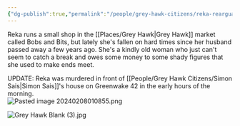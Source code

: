 ```yaml
---
{"dg-publish":true,"permalink":"/people/grey-hawk-citizens/reka-rearguard/"}
---
```


Reka runs a small shop in the [[Places/Grey Hawk\|Grey Hawk]] market called Bobs and Bits, but lately she's fallen on hard times since her husband passed away a few years ago. She's a kindly old woman who just can't seem to catch a break and owes some money to some shady figures that she used to make ends meet.

UPDATE: Reka was murdered in front of [[People/Grey Hawk Citizens/Simon Sais\|Simon Sais]]'s house on Greenwake 42 in the early hours of the morning.  
![Pasted image 20240208010855.png](/img/user/Z_Attachments/Pasted%20image%2020240208010855.png)

![Grey Hawk Blank (3).jpg](/img/user/Z_Attachments/Grey%20Hawk%20Blank%20(3).jpg)